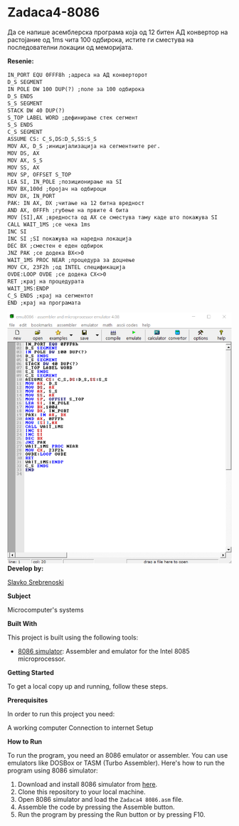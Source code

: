# Zadaca4-8086

Да се напише асемблерска програма која од 12 битен АД конвертор на растојание од 1ms чита 100 одбирока,
истите ги сместува на последователни локации од меморијата. 


**Resenie:** 

```
IN_PORT EQU 0FFF8h ;адреса на АД конверторот
D_S SEGMENT
IN POLE DW 100 DUP(?) ;поле за 100 одбирока
D_S ENDS
S_S SEGMENT
STACK DW 40 DUP(?)
S_TOP LABEL WORD ;дефинирање стек сегмент
S_S ENDS
C_S SEGMENT
ASSUME CS: C_S,DS:D_S,SS:S_S
MOV AX, D_S ;иницијализација на сегментните рег.
MOV DS, AX
MOV AX, S_S
MOV SS, AX
MOV SP, OFFSET S_TOP
LEA SI, IN_POLE ;позиционирање на SI
MOV BX,100d ;бројач на одбироци
MOV DX, IN_PORT
PAK: IN AX, DX ;читање на 12 битна вредност
AND AX, 0FFFh ;губење на првите 4 бита
MOV [SI],AX ;вредноста од AX се сместува таму каде што покажува SI
CALL WAIT_1MS ;се чека 1ms
INC SI
INC SI ;SI покажува на наредна локација
DEC BX ;сместен е еден одбирок
JNZ PAK ;се додека BX<>0
WAIT_1MS PROC NEAR ;процедура за доцнење
MOV CX, 23F2h ;од INTEL спецификација
OVDE:LOOP OVDE ;се додека CX<>0
RET ;крај на процедурата
WAIT_1MS:ENDP
C_S ENDS ;крај на сегментот
END ;крај на програмата

```
![Screenshot (1)](https://github.com/slavko444/Zadaca4-8086/blob/main/Zadaca4%20code.png)
**Develop by:**

[Slavko Srebrenoski ](https://github.com/slavko444)


**Subject**

Microcomputer's systems

**Built With**

This project is built using the following tools:

- [8086 simulator](https://emu8086-microprocessor-emulator.en.softonic.com/?ex=RAMP-2046.0): Assembler and emulator for the Intel 8085 microprocessor.

**Getting Started**

To get a local copy up and running, follow these steps.

**Prerequisites**

In order to run this project you need:

A working computer
Connection to internet
Setup

**How to Run**

To run the program, you need an 8086 emulator or assembler. You can use emulators like DOSBox or TASM (Turbo Assembler). Here's how to run the program using 8086 simulator:

1. Download and install 8086 simulator from [here](https://emu8086-microprocessor-emulator.en.softonic.com/?ex=RAMP-2046.0).
2. Clone this repository to your local machine.
3. Open 8086 simulator and load the `Zadaca4 8086.asm` file.
4. Assemble the code by pressing the Assemble button.
5. Run the program by pressing the Run button or by pressing F10.
